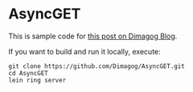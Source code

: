 # AsyncGET

This is sample code for
[this post on Dimagog Blog](http://localhost:4000/blog/clojure/clojurescript/2013/07/12/making-http-requests-from-clojurescript-with-core.async/).

If you want to build and run it locally, execute:

```
git clone https://github.com/Dimagog/AsyncGET.git
cd AsyncGET
lein ring server
```
